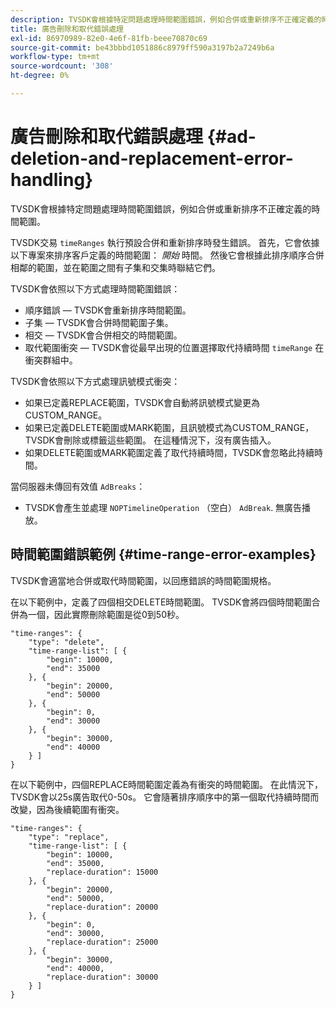 ```yaml
---
description: TVSDK會根據特定問題處理時間範圍錯誤，例如合併或重新排序不正確定義的時間範圍。
title: 廣告刪除和取代錯誤處理
exl-id: 86970989-82e0-4e6f-81fb-beee70870c69
source-git-commit: be43bbbd1051886c8979ff590a3197b2a7249b6a
workflow-type: tm+mt
source-wordcount: '308'
ht-degree: 0%

---
```


# 廣告刪除和取代錯誤處理 {#ad-deletion-and-replacement-error-handling}

TVSDK會根據特定問題處理時間範圍錯誤，例如合併或重新排序不正確定義的時間範圍。

TVSDK交易 `timeRanges` 執行預設合併和重新排序時發生錯誤。 首先，它會依據以下專案來排序客戶定義的時間範圍： *開始* 時間。 然後它會根據此排序順序合併相鄰的範圍，並在範圍之間有子集和交集時聯結它們。

TVSDK會依照以下方式處理時間範圍錯誤：

* 順序錯誤 — TVSDK會重新排序時間範圍。
* 子集 — TVSDK會合併時間範圍子集。
* 相交 — TVSDK會合併相交的時間範圍。
* 取代範圍衝突 — TVSDK會從最早出現的位置選擇取代持續時間 `timeRange` 在衝突群組中。

TVSDK會依照以下方式處理訊號模式衝突：

* 如果已定義REPLACE範圍，TVSDK會自動將訊號模式變更為CUSTOM_RANGE。
* 如果已定義DELETE範圍或MARK範圍，且訊號模式為CUSTOM_RANGE，TVSDK會刪除或標籤這些範圍。 在這種情況下，沒有廣告插入。
* 如果DELETE範圍或MARK範圍定義了取代持續時間，TVSDK會忽略此持續時間。

當伺服器未傳回有效值 `AdBreaks`：

* TVSDK會產生並處理 `NOPTimelineOperation` （空白） `AdBreak`. 無廣告播放。

## 時間範圍錯誤範例 {#time-range-error-examples}

TVSDK會適當地合併或取代時間範圍，以回應錯誤的時間範圍規格。

在以下範例中，定義了四個相交DELETE時間範圍。 TVSDK會將四個時間範圍合併為一個，因此實際刪除範圍是從0到50秒。

```
"time-ranges": {
    "type": "delete",
    "time-range-list": [ {
        "begin": 10000,
        "end": 35000
    }, {
        "begin": 20000,
        "end": 50000
    }, {
        "begin": 0,
        "end": 30000
    }, {
        "begin": 30000,
        "end": 40000
    } ]
}
```

在以下範例中，四個REPLACE時間範圍定義為有衝突的時間範圍。 在此情況下，TVSDK會以25s廣告取代0-50s。 它會隨著排序順序中的第一個取代持續時間而改變，因為後續範圍有衝突。

```
"time-ranges": {
    "type": "replace",
    "time-range-list": [ {
        "begin": 10000,
        "end": 35000,
        "replace-duration": 15000
    }, {
        "begin": 20000,
        "end": 50000,
        "replace-duration": 20000
    }, {
        "begin": 0,
        "end": 30000,
        "replace-duration": 25000
    }, {
        "begin": 30000,
        "end": 40000,
        "replace-duration": 30000
    } ]
}
```
